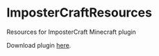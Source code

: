 # ImposterCraftResources
Resources for ImposterCraft Minecraft plugin

Download plugin [here](https://www.spigotmc.org/resources/1-20-1-21-impostercraft-with-roles-50-off.120694/).

